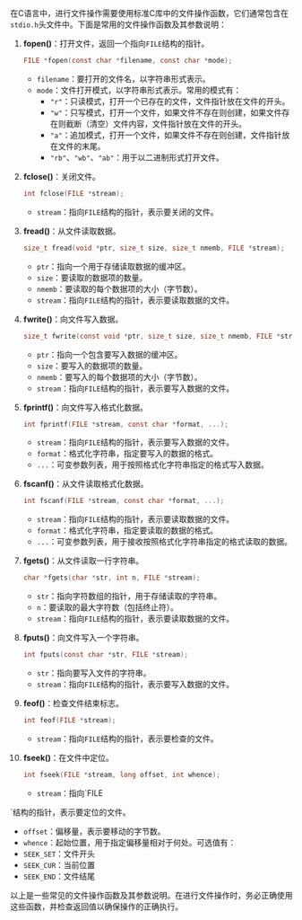 在C语言中，进行文件操作需要使用标准C库中的文件操作函数，它们通常包含在`stdio.h`头文件中。下面是常用的文件操作函数及其参数说明：

1. **fopen()**：打开文件，返回一个指向`FILE`结构的指针。
   ```c
   FILE *fopen(const char *filename, const char *mode);
   ```
    - `filename`：要打开的文件名，以字符串形式表示。
    - `mode`：文件打开模式，以字符串形式表示。常用的模式有：
        - `"r"`：只读模式，打开一个已存在的文件，文件指针放在文件的开头。
        - `"w"`：只写模式，打开一个文件，如果文件不存在则创建，如果文件存在则截断（清空）文件内容，文件指针放在文件的开头。
        - `"a"`：追加模式，打开一个文件，如果文件不存在则创建，文件指针放在文件的末尾。
        - `"rb"`、`"wb"`、`"ab"`：用于以二进制形式打开文件。

2. **fclose()**：关闭文件。
   ```c
   int fclose(FILE *stream);
   ```
    - `stream`：指向`FILE`结构的指针，表示要关闭的文件。

3. **fread()**：从文件读取数据。
   ```c
   size_t fread(void *ptr, size_t size, size_t nmemb, FILE *stream);
   ```
    - `ptr`：指向一个用于存储读取数据的缓冲区。
    - `size`：要读取的数据项的数量。
    - `nmemb`：要读取的每个数据项的大小（字节数）。
    - `stream`：指向`FILE`结构的指针，表示要读取数据的文件。

4. **fwrite()**：向文件写入数据。
   ```c
   size_t fwrite(const void *ptr, size_t size, size_t nmemb, FILE *stream);
   ```
    - `ptr`：指向一个包含要写入数据的缓冲区。
    - `size`：要写入的数据项的数量。
    - `nmemb`：要写入的每个数据项的大小（字节数）。
    - `stream`：指向`FILE`结构的指针，表示要写入数据的文件。

5. **fprintf()**：向文件写入格式化数据。
   ```c
   int fprintf(FILE *stream, const char *format, ...);
   ```
    - `stream`：指向`FILE`结构的指针，表示要写入数据的文件。
    - `format`：格式化字符串，指定要写入的数据的格式。
    - `...`：可变参数列表，用于按照格式化字符串指定的格式写入数据。

6. **fscanf()**：从文件读取格式化数据。
   ```c
   int fscanf(FILE *stream, const char *format, ...);
   ```
    - `stream`：指向`FILE`结构的指针，表示要读取数据的文件。
    - `format`：格式化字符串，指定要读取的数据的格式。
    - `...`：可变参数列表，用于接收按照格式化字符串指定的格式读取的数据。

7. **fgets()**：从文件读取一行字符串。
   ```c
   char *fgets(char *str, int n, FILE *stream);
   ```
    - `str`：指向字符数组的指针，用于存储读取的字符串。
    - `n`：要读取的最大字符数（包括终止符）。
    - `stream`：指向`FILE`结构的指针，表示要读取数据的文件。

8. **fputs()**：向文件写入一个字符串。
   ```c
   int fputs(const char *str, FILE *stream);
   ```
    - `str`：指向要写入文件的字符串。
    - `stream`：指向`FILE`结构的指针，表示要写入数据的文件。

9. **feof()**：检查文件结束标志。
   ```c
   int feof(FILE *stream);
   ```
    - `stream`：指向`FILE`结构的指针，表示要检查的文件。

10. **fseek()**：在文件中定位。
    ```c
    int fseek(FILE *stream, long offset, int whence);
    ```
    - `stream`：指向`FILE

`结构的指针，表示要定位的文件。
- `offset`：偏移量，表示要移动的字节数。
- `whence`：起始位置，用于指定偏移量相对于何处。可选值有：
- `SEEK_SET`：文件开头
- `SEEK_CUR`：当前位置
- `SEEK_END`：文件结尾

以上是一些常见的文件操作函数及其参数说明。在进行文件操作时，务必正确使用这些函数，并检查返回值以确保操作的正确执行。
